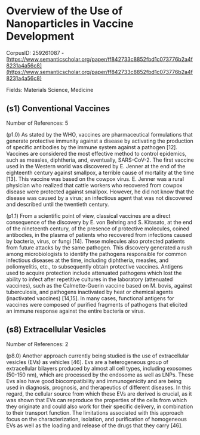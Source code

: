 # Overview of the Use of Nanoparticles in Vaccine Development

CorpusID: 259261087 - [https://www.semanticscholar.org/paper/ff842733c8852fbd1c073776b2a4f8231a4a56c8](https://www.semanticscholar.org/paper/ff842733c8852fbd1c073776b2a4f8231a4a56c8)

Fields: Materials Science, Medicine

## (s1) Conventional Vaccines
Number of References: 5

(p1.0) As stated by the WHO, vaccines are pharmaceutical formulations that generate protective immunity against a disease by activating the production of specific antibodies by the immune system against a pathogen [12]. Vaccines are considered the most effective method to control epidemics, such as measles, diphtheria, and, eventually, SARS-CoV-2. The first vaccine used in the Western world was discovered by E. Jenner at the end of the eighteenth century against smallpox, a terrible cause of mortality at the time [13]. This vaccine was based on the cowpox virus. E. Jenner was a rural physician who realized that cattle workers who recovered from cowpox disease were protected against smallpox. However, he did not know that the disease was caused by a virus; an infectious agent that was not discovered and described until the twentieth century.

(p1.1) From a scientific point of view, classical vaccines are a direct consequence of the discovery by E. von Behring and S. Kitasato, at the end of the nineteenth century, of the presence of protective molecules, coined antibodies, in the plasma of patients who recovered from infections caused by bacteria, virus, or fungi [14]. These molecules also protected patients from future attacks by the same pathogen. This discovery generated a rush among microbiologists to identify the pathogens responsible for common infectious diseases at the time, including diphtheria, measles, and poliomyelitis, etc., to subsequently obtain protective vaccines. Antigens used to acquire protection include attenuated pathogens which lost the ability to infect after repetitive cultures in the laboratory (attenuated vaccines), such as the Calmette-Guerin vaccine based on M. bovis, against tuberculosis, and pathogens inactivated by heat or chemical agents (inactivated vaccines) [14,15]. In many cases, functional antigens for vaccines were composed of purified fragments of pathogens that elicited an immune response against the entire bacteria or virus.
## (s8) Extracellular Vesicles
Number of References: 2

(p8.0) Another approach currently being studied is the use of extracellular vesicles (EVs) as vehicles [46]. Evs are a heterogeneous group of extracellular bilayers produced by almost all cell types, including exosomes (50-150 nm), which are processed by the endosome as well as LNPs. These Evs also have good biocompatibility and immunogenicity and are being used in diagnosis, prognosis, and therapeutics of different diseases. In this regard, the cellular source from which these EVs are derived is crucial, as it was shown that EVs can reproduce the properties of the cells from which they originate and could also work for their specific delivery, in combination to their transport function. The limitations associated with this approach focus on the characterization, isolation, and purification of homogeneous EVs as well as the loading and release of the drugs that they carry [46].
